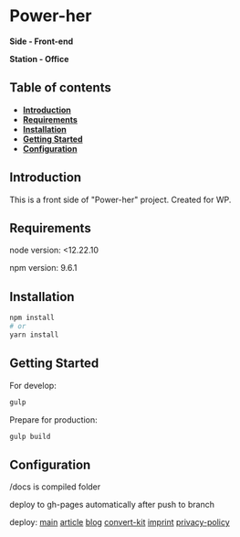 # Power-her

**Side - Front-end**

**Station - Office**

## Table of contents
- **[Introduction](#introduction)**
- **[Requirements](#requirements)**
- **[Installation](#installation)**
- **[Getting Started](#getting-started)**
- **[Configuration](#configuration)**

<h2 id="introduction">Introduction</h2>

This is a front side of "Power-her" project. Created for WP.

<h2 id="requirements">Requirements</h2>

node version: <12.22.10

npm version: 9.6.1

<h2 id="installation">Installation</h2>

```bash
npm install
# or
yarn install
```

<h2 id="getting-started">Getting Started</h2>

For develop:

```bash
gulp
```

Prepare for production:
```bash
gulp build
```

<h2 id="configuration">Configuration</h2>

/docs is compiled folder

deploy to gh-pages automatically after push to branch

deploy:
[main](https://presto-agency.github.io/Power-her)
[article](https://presto-agency.github.io/Power-her/article.html)
[blog](https://presto-agency.github.io/Power-her/blog.html)
[convert-kit](https://presto-agency.github.io/Power-her/convert-kit.html)
[imprint](https://presto-agency.github.io/Power-her/imprint.html)
[privacy-policy](https://presto-agency.github.io/Power-her/privacy-policy.html)
